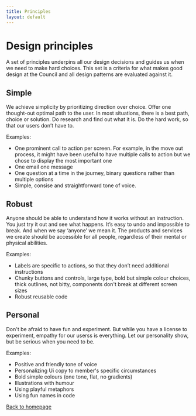 ```yaml
---
title: Principles
layout: default
---
```


# Design principles

A set of principles underpins all our design decisions and guides us when we need to make hard choices. This set is a criteria for what makes good design at the Council and all design patterns are evaluated against it.

## Simple

We achieve simplicity by prioritizing direction over choice. Offer one thought-out optimal path to the user. In most situations, there is a best path, choice or solution. Do research and find out what it is. Do the hard work, so that our users don’t have to.

Examples:
- One prominent call to action per screen. For example, in the move out process, it might have been useful to have multiple calls to action but we chose to display the most important one
- One email one message
- One question at a time in the journey, binary questions rather than multiple options
- Simple, consise and straightforward tone of voice.

## Robust

Anyone should be able to understand how it works without an instruction. You just try it out and see what happens. It’s easy to undo and impossible to break. And when we say ‘anyone’ we mean it. The products and services we create should be accessible for all people, regardless of their mental or physical abilities.

Examples:
- Labels are specific to actions, so that they don’t need additional instructions
- Chunky buttons and controls, large type, bold but simple colour choices, thick outlines, not bitty, components don't break at different screen sizes
- Robust reusable code

## Personal

Don't be afraid to have fun and experiment. But while you have a license to experiment, empathy for our userss is everything. Let our personality show, but be serious when you need to be.

Examples:
- Positive and friendly tone of voice
- Personalizing Ui copy to member's specific circumstances
- Bold simple colours (one tone, flat, no gradients)
- Illustrations with humour
- Using playful metaphors
- Using fun names in code

[Back to homepage](/styleguide/)
